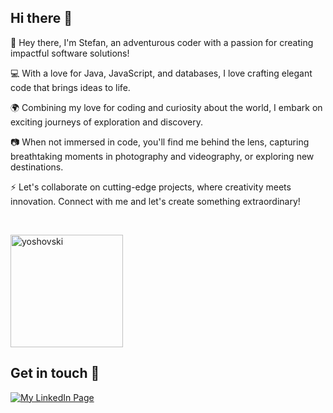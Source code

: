 ## Hi there 👋

<!--
**yoshovski/yoshovski** is a ✨ _special_ ✨ repository because its `README.md` (this file) appears on your GitHub profile.

Here are some ideas to get you started:

- 🔭 I’m currently working on ...
- 🌱 I’m currently learning ...
- 👯 I’m looking to collaborate on ...
- 🤔 I’m looking for help with ...
- 💬 Ask me about ...
- 📫 How to reach me: ...
- 😄 Pronouns: ...
- ⚡ Fun fact: ...
-->

👋 Hey there, I'm Stefan, an adventurous coder with a passion for creating impactful software solutions!

💻 With a love for Java, JavaScript, and databases, I love crafting elegant code that brings ideas to life.

🌍 Combining my love for coding and curiosity about the world, I embark on exciting journeys of exploration and discovery.

📷 When not immersed in code, you'll find me behind the lens, capturing breathtaking moments in photography and videography, or exploring new destinations.

⚡️ Let's collaborate on cutting-edge projects, where creativity meets innovation. Connect with me and let's create something extraordinary!

<br>

<p>
  <!--
  <img height="180em" src="https://github-readme-stats.vercel.app/api?username=yoshovski&show_icons=true&hide_border=true&include_all_commits=true&count_private=true&theme=dark" alt="yoshovski" />
-->
  <img height="180em" src="https://github-readme-stats.vercel.app/api/top-langs/?username=yoshovski&theme=dark&hide_progress=true&hide_border=true&count_private=true&langs_count=10&hide=QMake" alt="yoshovski" />
</p>

## Get in touch :speech_balloon:
[![My LinkedIn Page](https://img.shields.io/badge/LinkedIn-0077B5?style=for-the-badge&logo=linkedin&logoColor=white)](https://www.linkedin.com/in/stefan-yoshovski/)
